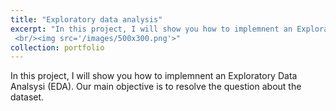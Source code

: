 ```yaml
---
title: "Exploratory data analysis"
excerpt: "In this project, I will show you how to implemnent an Exploratory Data Analsysi (EDA). Our main objective is to resolve the question about the dataset. 
 <br/><img src='/images/500x300.png'>"
collection: portfolio
---
```


In this project, I will show you how to implemnent an Exploratory Data Analsysi (EDA). Our main objective is to resolve the question about the dataset. 
